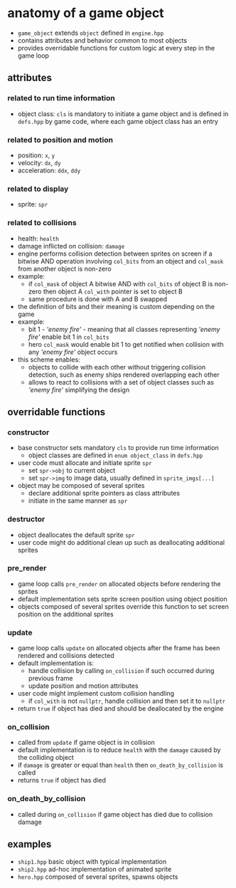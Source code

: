 # anatomy of a game object

* `game_object` extends `object` defined in `engine.hpp`
* contains attributes and behavior common to most objects
* provides overridable functions for custom logic at every step in the game loop

## attributes

### related to run time information
* object class: `cls` is mandatory to initiate a game object and is defined in `defs.hpp` by game code, where each game object class has an entry

### related to position and motion
* position: `x`, `y`
* velocity: `dx`, `dy`
* acceleration: `ddx`, `ddy`

### related to display
* sprite: `spr`

### related to collisions
* health: `health`
* damage inflicted on collision: `damage`
* engine performs collision detection between sprites on screen if a bitwise AND operation involving `col_bits` from an object and `col_mask` from another object is non-zero
* example:
  - if `col_mask` of object A bitwise AND with `col_bits` of object B is non-zero then object A `col_with` pointer is set to object B
  - same procedure is done with A and B swapped
* the definition of bits and their meaning is custom depending on the game
* example:
  - bit 1 - _'enemy fire'_ - meaning that all classes representing _'enemy fire'_ enable bit 1 in `col_bits`
  - hero `col_mask` would enable bit 1 to get notified when collision with any _'enemy fire'_ object occurs
* this scheme enables:
  - objects to collide with each other without triggering collision detection, such as enemy ships rendered overlapping each other
  - allows to react to collisions with a set of object classes such as _'enemy fire'_ simplifying the design

## overridable functions

### constructor
* base constructor sets mandatory `cls` to provide run time information
  - object classes are defined in `enum object_class` in `defs.hpp`
* user code must allocate and initiate sprite `spr`
  - set `spr->obj` to current object
  - set `spr->img` to image data, usually defined in `sprite_imgs[...]`
* object may be composed of several sprites
  - declare additional sprite pointers as class attributes
  - initiate in the same manner as `spr`

### destructor
* object deallocates the default sprite `spr`
* user code might do additional clean up such as deallocating additional sprites

### pre_render
* game loop calls `pre_render` on allocated objects before rendering the sprites
* default implementation sets sprite screen position using object position
* objects composed of several sprites override this function to set screen position on the additional sprites

### update
* game loop calls `update` on allocated objects after the frame has been rendered and collisions detected
* default implementation is:
  - handle collision by calling `on_collision` if such occurred during previous frame
  - update position and motion attributes
* user code might implement custom collision handling
  - if `col_with` is not `nullptr`, handle collision and then set it to `nullptr`
* return `true` if object has died and should be deallocated by the engine

### on_collision
* called from `update` if game object is in collision
* default implementation is to reduce `health` with the `damage` caused by the colliding object
* if `damage` is greater or equal than `health` then `on_death_by_collision` is called
* returns `true` if object has died

### on_death_by_collision
* called during `on_collision` if game object has died due to collision damage

## examples
* `ship1.hpp` basic object with typical implementation
* `ship2.hpp` ad-hoc implementation of animated sprite
* `hero.hpp` composed of several sprites, spawns objects

